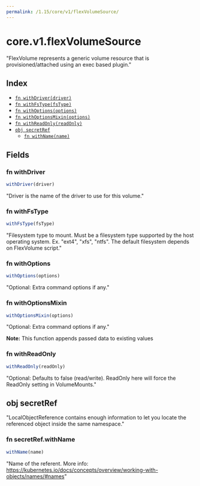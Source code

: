 ```yaml
---
permalink: /1.15/core/v1/flexVolumeSource/
---
```


# core.v1.flexVolumeSource

"FlexVolume represents a generic volume resource that is provisioned/attached using an exec based plugin."

## Index

* [`fn withDriver(driver)`](#fn-withdriver)
* [`fn withFsType(fsType)`](#fn-withfstype)
* [`fn withOptions(options)`](#fn-withoptions)
* [`fn withOptionsMixin(options)`](#fn-withoptionsmixin)
* [`fn withReadOnly(readOnly)`](#fn-withreadonly)
* [`obj secretRef`](#obj-secretref)
  * [`fn withName(name)`](#fn-secretrefwithname)

## Fields

### fn withDriver

```ts
withDriver(driver)
```

"Driver is the name of the driver to use for this volume."

### fn withFsType

```ts
withFsType(fsType)
```

"Filesystem type to mount. Must be a filesystem type supported by the host operating system. Ex. \"ext4\", \"xfs\", \"ntfs\". The default filesystem depends on FlexVolume script."

### fn withOptions

```ts
withOptions(options)
```

"Optional: Extra command options if any."

### fn withOptionsMixin

```ts
withOptionsMixin(options)
```

"Optional: Extra command options if any."

**Note:** This function appends passed data to existing values

### fn withReadOnly

```ts
withReadOnly(readOnly)
```

"Optional: Defaults to false (read/write). ReadOnly here will force the ReadOnly setting in VolumeMounts."

## obj secretRef

"LocalObjectReference contains enough information to let you locate the referenced object inside the same namespace."

### fn secretRef.withName

```ts
withName(name)
```

"Name of the referent. More info: https://kubernetes.io/docs/concepts/overview/working-with-objects/names/#names"